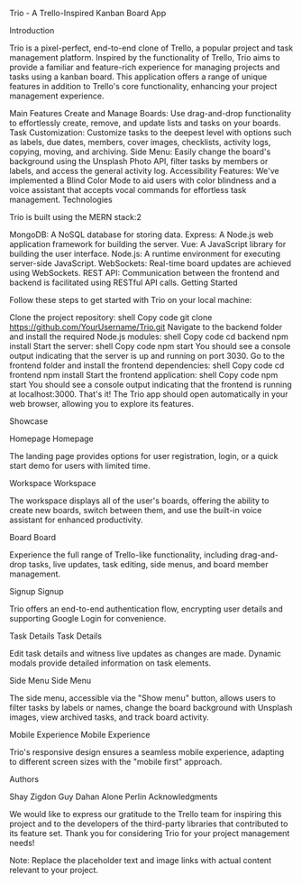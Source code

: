 Trio - A Trello-Inspired Kanban Board App

Introduction

Trio is a pixel-perfect, end-to-end clone of Trello, a popular project and task management platform. Inspired by the functionality of Trello, Trio aims to provide a familiar and feature-rich experience for managing projects and tasks using a kanban board. This application offers a range of unique features in addition to Trello's core functionality, enhancing your project management experience.

Main Features
Create and Manage Boards: Use drag-and-drop functionality to effortlessly create, remove, and update lists and tasks on your boards.
Task Customization: Customize tasks to the deepest level with options such as labels, due dates, members, cover images, checklists, activity logs, copying, moving, and archiving.
Side Menu: Easily change the board's background using the Unsplash Photo API, filter tasks by members or labels, and access the general activity log.
Accessibility Features: We've implemented a Blind Color Mode to aid users with color blindness and a voice assistant that accepts vocal commands for effortless task management.
Technologies

Trio is built using the MERN stack:2

MongoDB: A NoSQL database for storing data.
Express: A Node.js web application framework for building the server.
Vue: A JavaScript library for building the user interface.
Node.js: A runtime environment for executing server-side JavaScript.
WebSockets: Real-time board updates are achieved using WebSockets.
REST API: Communication between the frontend and backend is facilitated using RESTful API calls.
Getting Started

Follow these steps to get started with Trio on your local machine:

Clone the project repository:
shell
Copy code
git clone https://github.com/YourUsername/Trio.git
Navigate to the backend folder and install the required Node.js modules:
shell
Copy code
cd backend
npm install
Start the server:
shell
Copy code
npm start
You should see a console output indicating that the server is up and running on port 3030.
Go to the frontend folder and install the frontend dependencies:
shell
Copy code
cd frontend
npm install
Start the frontend application:
shell
Copy code
npm start
You should see a console output indicating that the frontend is running at localhost:3000.
That's it! The Trio app should open automatically in your web browser, allowing you to explore its features.

Showcase

Homepage
Homepage

The landing page provides options for user registration, login, or a quick start demo for users with limited time.

Workspace
Workspace

The workspace displays all of the user's boards, offering the ability to create new boards, switch between them, and use the built-in voice assistant for enhanced productivity.

Board
Board

Experience the full range of Trello-like functionality, including drag-and-drop tasks, live updates, task editing, side menus, and board member management.

Signup
Signup

Trio offers an end-to-end authentication flow, encrypting user details and supporting Google Login for convenience.

Task Details
Task Details

Edit task details and witness live updates as changes are made. Dynamic modals provide detailed information on task elements.

Side Menu
Side Menu

The side menu, accessible via the "Show menu" button, allows users to filter tasks by labels or names, change the board background with Unsplash images, view archived tasks, and track board activity.

Mobile Experience
Mobile Experience

Trio's responsive design ensures a seamless mobile experience, adapting to different screen sizes with the "mobile first" approach.

Authors

Shay Zigdon
Guy Dahan
Alone Perlin
Acknowledgments

We would like to express our gratitude to the Trello team for inspiring this project and to the developers of the third-party libraries that contributed to its feature set. Thank you for considering Trio for your project management needs!

Note: Replace the placeholder text and image links with actual content relevant to your project.
